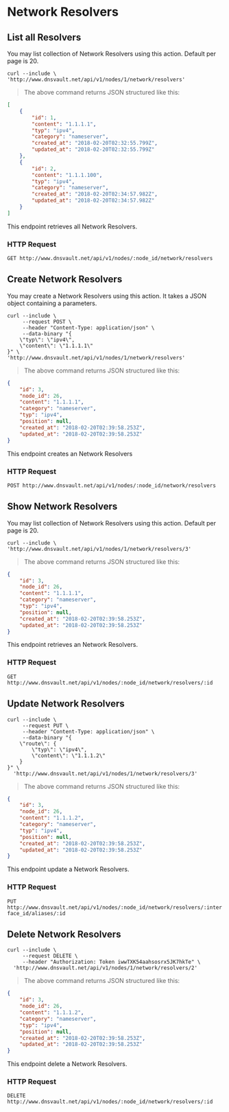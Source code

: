# Network Resolvers 

## List all Resolvers

You may list collection of Network Resolvers using this action. Default per page is 20.

```shell
curl --include \
'http://www.dnsvault.net/api/v1/nodes/1/network/resolvers'
```

> The above command returns JSON structured like this:

```json
[
    {
        "id": 1,
        "content": "1.1.1.1",
        "typ": "ipv4",
        "category": "nameserver",
        "created_at": "2018-02-20T02:32:55.799Z",
        "updated_at": "2018-02-20T02:32:55.799Z"
    },
    {
        "id": 2,
        "content": "1.1.1.100",
        "typ": "ipv4",
        "category": "nameserver",
        "created_at": "2018-02-20T02:34:57.982Z",
        "updated_at": "2018-02-20T02:34:57.982Z"
    }
]
```

This endpoint retrieves all Network Resolvers.

### HTTP Request

`GET http://www.dnsvault.net/api/v1/nodes/:node_id/network/resolvers`

## Create Network Resolvers

You may create a Network Resolvers using this action. It takes a JSON object containing a parameters.

```shell
curl --include \
     --request POST \
     --header "Content-Type: application/json" \
     --data-binary "{
    \"typ\": \"ipv4\",
    \"content\": \"1.1.1.1\"
}" \
'http://www.dnsvault.net/api/v1/nodes/1/network/resolvers'
```

> The above command returns JSON structured like this:

```json
{
    "id": 3,
    "node_id": 26,
    "content": "1.1.1.1",
    "category": "nameserver",
    "typ": "ipv4",
    "position": null,
    "created_at": "2018-02-20T02:39:58.253Z",
    "updated_at": "2018-02-20T02:39:58.253Z"
}
```

This endpoint creates an Network Resolvers

### HTTP Request

`POST http://www.dnsvault.net/api/v1/nodes/:node_id/network/resolvers`

## Show Network Resolvers

You may list collection of Network Resolvers using this action. Default per page is 20.

```shell
curl --include \
'http://www.dnsvault.net/api/v1/nodes/1/network/resolvers/3'
```

> The above command returns JSON structured like this:

```json
{
    "id": 3,
    "node_id": 26,
    "content": "1.1.1.1",
    "category": "nameserver",
    "typ": "ipv4",
    "position": null,
    "created_at": "2018-02-20T02:39:58.253Z",
    "updated_at": "2018-02-20T02:39:58.253Z"
}
```

This endpoint retrieves an Network Resolvers.

### HTTP Request

`GET http://www.dnsvault.net/api/v1/nodes/:node_id/network/resolvers/:id`

## Update Network Resolvers

```shell
curl --include \
     --request PUT \
     --header "Content-Type: application/json" \
     --data-binary "{
    \"route\": {
        \"typ\": \"ipv4\",
        \"content\": \"1.1.1.2\"
    }
}" \
  'http://www.dnsvault.net/api/v1/nodes/1/network/resolvers/3'
```


> The above command returns JSON structured like this:

```json
{
    "id": 3,
    "node_id": 26,
    "content": "1.1.1.2",
    "category": "nameserver",
    "typ": "ipv4",
    "position": null,
    "created_at": "2018-02-20T02:39:58.253Z",
    "updated_at": "2018-02-20T02:39:58.253Z"
}
```

This endpoint update a Network Resolvers.

### HTTP Request

`PUT http://www.dnsvault.net/api/v1/nodes/:node_id/network/resolvers/:interface_id/aliases/:id`

## Delete Network Resolvers

```shell
curl --include \
     --request DELETE \
     --header "Authorization: Token iwwTXK54aahsosrx5JK7hkTe" \
  'http://www.dnsvault.net/api/v1/nodes/1/network/resolvers/2'
```


> The above command returns JSON structured like this:

```json
{
    "id": 3,
    "node_id": 26,
    "content": "1.1.1.2",
    "category": "nameserver",
    "typ": "ipv4",
    "position": null,
    "created_at": "2018-02-20T02:39:58.253Z",
    "updated_at": "2018-02-20T02:39:58.253Z"
}
```

This endpoint delete a Network Resolvers.

### HTTP Request

`DELETE http://www.dnsvault.net/api/v1/nodes/:node_id/network/resolvers/:id`